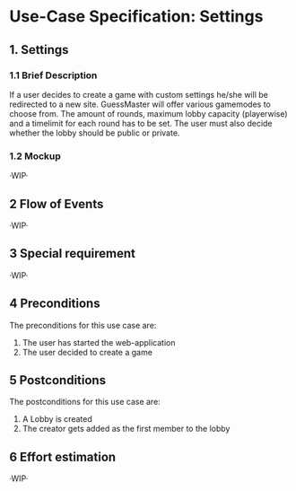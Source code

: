 # Use-Case Specification: Settings

## 1. Settings

### 1.1 Brief Description

If a user decides to create a game with custom settings he/she will be redirected to a new site. GuessMaster will offer various gamemodes to choose from. The amount of rounds, maximum lobby capacity (playerwise) and a timelimit for each round has to be set. The user must also decide whether the lobby should be public or private.

### 1.2 Mockup

·WIP·

## 2 Flow of Events

·WIP·

## 3 Special requirement 

·WIP·

## 4 Preconditions

The preconditions for this use case are:

  1. The user has started the web-application
  2. The user decided to create a game

## 5 Postconditions

The postconditions for this use case are:

  1. A Lobby is created
  2. The creator gets added as the first member to the lobby

## 6 Effort estimation 

·WIP·
